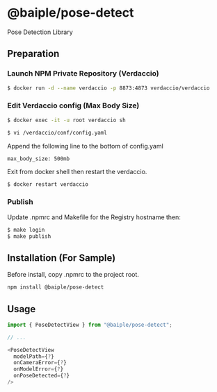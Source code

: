 # @baiple/pose-detect

Pose Detection Library

## Preparation

### Launch NPM Private Repository (Verdaccio)

```sh
$ docker run -d --name verdaccio -p 8873:4873 verdaccio/verdaccio
```

### Edit Verdaccio config (Max Body Size)
```sh
$ docker exec -it -u root verdaccio sh

$ vi /verdaccio/conf/config.yaml
```
Append the following line to the bottom of config.yaml
```
max_body_size: 500mb
```
Exit from docker shell then restart the verdaccio.
```sh
$ docker restart verdaccio
```

### Publish
Update .npmrc and Makefile for the Registry hostname then:
```sh
$ make login
$ make publish
```

## Installation (For Sample)
Before install, copy .npmrc to the project root.
```sh
npm install @baiple/pose-detect
```

## Usage

```js
import { PoseDetectView } from "@baiple/pose-detect";

// ...

<PoseDetectView
  modelPath={?}
  onCameraError={?}
  onModelError={?}
  onPoseDetected={?}
/>
```
